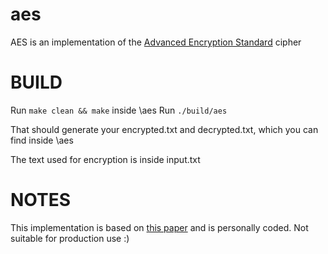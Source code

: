 # aes

AES is an implementation of the [Advanced Encryption Standard](https://en.wikipedia.org/wiki/Advanced_Encryption_Standard) cipher

# BUILD

Run `make clean && make` inside \aes
Run `./build/aes`

That should generate your encrypted.txt and decrypted.txt, which you can find inside \aes

The text used for encryption is inside input.txt

# NOTES

This implementation is based on [this paper](https://nvlpubs.nist.gov/nistpubs/FIPS/NIST.FIPS.197.pdf) and is personally coded. Not suitable for production use :)